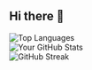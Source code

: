 ## Hi there 👋

<!--
**archit436/archit436** is a ✨ _special_ ✨ repository because its `README.md` (this file) appears on your GitHub profile.

Here are some ideas to get you started:

- 🔭 I’m currently working on ...
- 🌱 I’m currently learning ...
- 👯 I’m looking to collaborate on ...
- 🤔 I’m looking for help with ...
- 💬 Ask me about ...
- 📫 How to reach me: ...
- 😄 Pronouns: ...
- ⚡ Fun fact: ...
-->

![Top Languages](https://github-readme-stats.vercel.app/api/top-langs/?username=archit436&layout=compact&theme=dark) <br>
![Your GitHub Stats](https://github-readme-stats.vercel.app/api?username=archit436&show_icons=true&theme=dark) <br>
![GitHub Streak](https://github-readme-streak-stats.herokuapp.com/?user=archit436&theme=dark)



